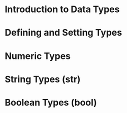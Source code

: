 # Introduction to Data Types

# Defining and Setting Types

# Numeric Types

# String Types (str)

# Boolean Types (bool)
